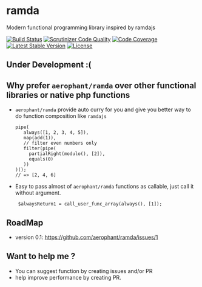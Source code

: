 # ramda
Modern functional programming library inspired by ramdajs

[![Build Status](https://travis-ci.org/aerophant/ramda.svg?branch=master)](https://travis-ci.org/aerophant/ramda) 
[![Scrutinizer Code Quality](https://scrutinizer-ci.com/g/aerophant/ramda/badges/quality-score.png?b=master)](https://scrutinizer-ci.com/g/aerophant/ramda/?branch=master) 
[![Code Coverage](https://scrutinizer-ci.com/g/aerophant/ramda/badges/coverage.png?b=master)](https://scrutinizer-ci.com/g/aerophant/ramda/?branch=master) 
[![Latest Stable Version](https://poser.pugx.org/aerophant/ramda/v/stable)](https://packagist.org/packages/aerophant/ramda) 
[![License](https://poser.pugx.org/aerophant/ramda/license)](https://packagist.org/packages/aerophant/ramda)

## Under Development :(

## Why prefer `aerophant/ramda` over other functional libraries or native php functions
- `aerophant/ramda` provide auto curry for you and give you better way to do function composition like `ramdajs`

      pipe(
         always([1, 2, 3, 4, 5]),
         map(add(1)),
         // filter even numbers only
         filter(pipe(
           partialRight(modulo(), [2]),
           equals(0)
         ))
      )();
      // => [2, 4, 6]
      
- Easy to pass almost of `aerophant/ramda` functions as callable, just call it without argument.

       $alwaysReturn1 = call_user_func_array(always(), [1]);
      
## RoadMap
- version 0.1: https://github.com/aerophant/ramda/issues/1
    
## Want to help me ?
- You can suggest function by creating issues and/or PR
- help improve performance by creating PR.
